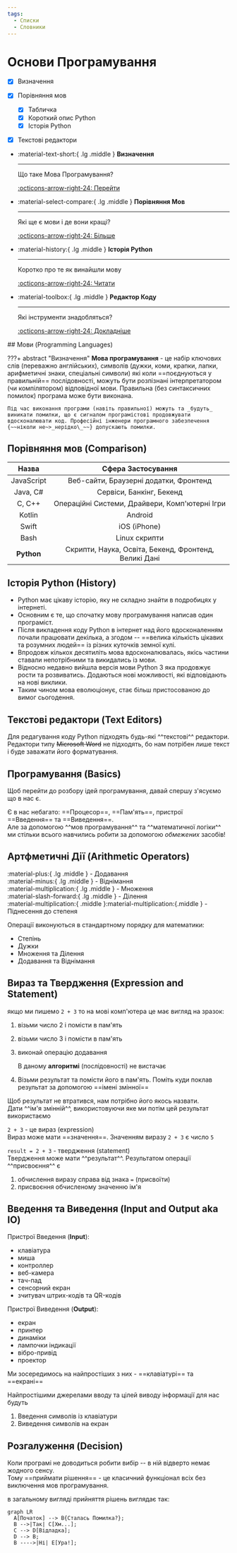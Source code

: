 ```yaml
---
tags:
  - Списки
  - Словники
---
```


# Основи Програмування
- [x] Визначення
- [x] Порівняння мов
    * [x] Табличка
    * [x] Короткий опис Python
    * [x] Історія Python
- [x] Текстові редактори


<div class="grid cards" markdown>

-   :material-text-short:{ .lg .middle }  __Визначення__

    ---

    Що таке Мова Програмування?

    [:octicons-arrow-right-24: Перейти](#programming-languages)

-   :material-select-compare:{ .lg .middle }  __Порівняння Мов__

    ---

    Які ще є мови і де вони кращі?

    [:octicons-arrow-right-24: Більше](#comparison)

-   :material-history:{ .lg .middle }  __Історія Python__

    ---

    Коротко про те як винайшли мову

    [:octicons-arrow-right-24: Читати](#python-history)

-   :material-toolbox:{ .lg .middle }  __Редактор Коду__

    ---

    Які інструменти знадобляться?

    [:octicons-arrow-right-24: Докладніше](#text-editors)

</div>
## Мови (Programming Languages)

???+ abstract "Визначення"
    **Мова програмування** - це набір ключових слів (переважно англійських), символів (дужки, коми, крапки, лапки, арифметичні знаки, спеціальні символи) які коли ==поєднуються у правильній== послідовності, можуть бути розпізнані інтерпретатором (чи компілятором) відповідної мови. Правильна (без синтаксичних помилок) програма може бути виконана. 
    
    Під час виконання програми (навіть правильної) можуть та _будуть_ виникати помилки, що є сигналом програмістові продовжувати вдосконалювати код. Професійні інженери програмного забезпечення {~~ніколи не~>_нерідко\_~~} допускають помилки.


## Порівняння мов (Comparison)

| Назва       | Сфера Застосування                             |
| :---------: | :----------------------------------------: |
| JavaScript  | Веб-сайти, Браузерні додатки, Фронтенд    |
| Java, C#    | Сервіси, Банкінг, Бекенд                  |
| C, C++      | Операційні Системи, Драйвери, Комп'ютерні Ігри| 
| Kotlin      | Android| 
| Swift       | iOS (iPhone)| 
| Bash        | Linux скрипти|
| **Python**  | Скрипти, Наука, Освіта, Бекенд, Фронтенд, Великі Дані| 

## Історія Python (History)
- Python має цікаву історію, яку не складно знайти в подробицях у інтернеті.
- Основним є те, що спочатку мову програмування написав один програміст.
- Після викладення коду Python в інтернет над його вдосконаленням почали працювати декілька, а згодом -- ==велика кількість цікавих та розумних людей== із різних куточків земної кулі.
- Впродовж кількох десятиліть мова вдосконалювалась, якісь частини ставали непотрібними та викидались із мови.
- Відносно недавно вийшла версія мови Python 3 яка продовжує рости та розвиватись. Додаються нові можливості, які відповідають на нові виклики.
- Таким чином мова еволюціонує, стає більш пристосованою до вимог сьогодення. 

## Текстові редактори (Text Editors)
Для редагування коду Python підходять будь-які ^^текстові^^ редактори. Редактори типу ~~Microsoft Word~~ не підходять, бо нам потрібен лише текст і буде заважати його форматування.


## Програмування (Basics)

Щоб перейти до розбору ідей програмування, давай спершу з'ясуємо що в нас є.

Є в нас небагато: ==Процесор==, ==Пам'ять==, пристрої ==Введення== та ==Виведення==.  
Але за допомогою ^^мов програмування^^ та ^^математичної логіки^^  
ми стільки всього навчились робити за допомогою _обмежених_ засобів!

## Артфметичні Дії (Arithmetic Operators)

:material-plus:{ .lg .middle } - Додавання  
:material-minus:{ .lg .middle } - Віднімання  
:material-multiplication:{ .lg .middle } - Множення  
:material-slash-forward:{ .lg .middle } - Ділення  
:material-multiplication:{ .middle }:material-multiplication:{.middle } - Піднесення до степеня

Операції виконуються в стандартному порядку для математики:

- Степінь
- Дужки
- Множення та Ділення
- Додавання та Віднімання

## Вираз та Твердження (Expression and Statement)

якщо ми пишемо `2 + 3` то на мові комп'ютера це має вигляд на зразок:

1. візьми число 2 і помісти в пам'ять
2. візьми число 3 і помісти в пам'ять
3. виконай операцію додавання

    В даному **алгоритмі** (послідовності) не вистачає

4. Візьми результат та помісти його в пам'ять. Поміть куди поклав результат за допомогою ==імені змінної==

Щоб результат не втратився, нам потрібно його якось назвати.  
Дати ^^ім'я змінній^^, використовуючи яке ми потім цей результат використаємо

`2 + 3` - це вираз (expression)  
Вираз може мати ==значення==. Значенням виразу `2 + 3` є число `5`  
  
`result = 2 + 3` - твердження (statement)  
Твердження може мати ^^результат^^. Результатом операції ^^присвоєння^^ є  

1. обчислення виразу справа від знака `=` (присвоїти)
2. присвоєння обчисленому значенню ім'я

## Введення та Виведення (Input and Output aka IO)

Пристрої Введення (**Input**):

- клавіатура
- миша
- контроллер
- веб-камера
- тач-пад
- сенсорний екран
- зчитувач штрих-кодів та QR-кодів

Пристрої Виведення (**Output**):

- екран
- принтер
- динаміки
- лампочки індикації
- вібро-привід
- проектор

Ми зосередимось на найпростіших з них - ==клавіатурі== та ==екрані==

Найпростішими джерелами вводу та цілей виводу інформації для нас будуть

1. Введення символів із клавіатури
2. Виведення символів на екран

## Розгалуження (Decision)

Коли програмі не доводиться робити вибір -- в ній відверто немає жодного сенсу.  
Тому ==приймати рішення== - це класичний функціонал всіх без виключення мов програмування.  

в загальному вигляді прийняття рішень виглядає так:
``` mermaid
graph LR
  A[Початок] --> B{Сталась Помилка?};
  B -->|Так| C[Хм...];
  C --> D[Відладка];
  D --> B;
  B ---->|Ні| E[Ура!];
```